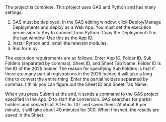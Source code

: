 The project is complete.
This project uses GAS and Python and has many settings.
1. GAS must be deployed.
In the GAS editing window, click Deploy/Manage Deployments and deploy as a Web App. You must set the execution permission to Any to connect from Python.
Copy the Deployment ID in the last window. Use this as the App ID.
3. Install Python and install the relevant modules.
4. Run form.py.

The execution requirements are as follows.
Enter App ID, Folder ID, Sub Folders (separated by commas), Sheet ID, and Sheet Tab Name.
Folder ID is the ID of the 2025 holder.
The reason for specifying Sub Folders is that if there are many partial registrations in the 2025 holder, it will take a long time to convert the entire thing. Enter the partial holders separated by commas.
I think you can figure out the Sheet ID and Sheet Tab Name.

When you press Submit at the end, it sends a command to the GAS project specified in the App ID to start the conversion. GAS searches for partial holders and converts all PDFs to TXT and saves them. 
At about 8 per minute, it will take about 40 minutes for 300. When finished, the results are saved in the Sheet.
